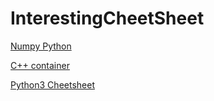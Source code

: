 # InterestingCheetSheet

[Numpy Python](https://s3.amazonaws.com/assets.datacamp.com/blog_assets/Numpy_Python_Cheat_Sheet.pdf)

[C++ container](http://homepages.e3.net.nz/~djm/cppcontainers.html)

[Python3 Cheetsheet](https://perso.limsi.fr/pointal/_media/python:cours:mementopython3-english.pdf)
